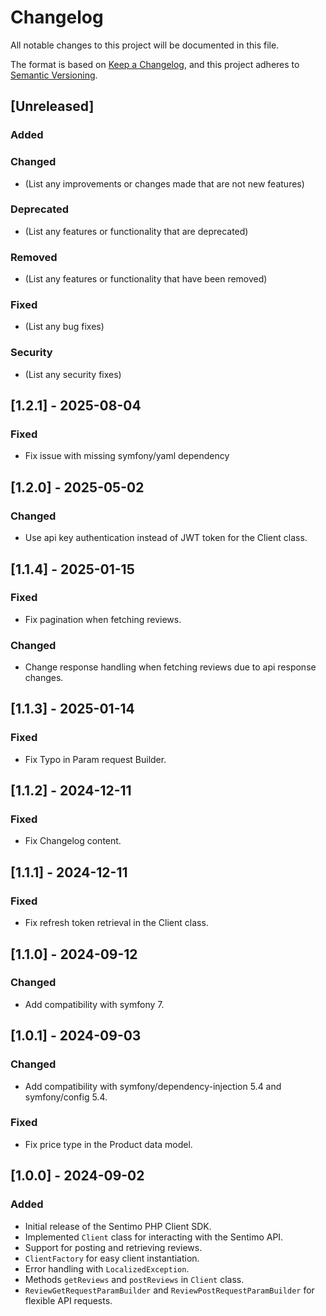 # Changelog

All notable changes to this project will be documented in this file.

The format is based on [Keep a Changelog](https://keepachangelog.com/en/1.0.0/), and this project adheres to [Semantic Versioning](https://semver.org/spec/v2.0.0.html).

## [Unreleased]

### Added

### Changed
- (List any improvements or changes made that are not new features)

### Deprecated
- (List any features or functionality that are deprecated)

### Removed
- (List any features or functionality that have been removed)

### Fixed
- (List any bug fixes)

### Security
- (List any security fixes)

## [1.2.1] - 2025-08-04

### Fixed
- Fix issue with missing symfony/yaml dependency

## [1.2.0] - 2025-05-02

### Changed
- Use api key authentication instead of JWT token for the Client class.

## [1.1.4] - 2025-01-15

### Fixed
- Fix pagination when fetching reviews.

### Changed
- Change response handling when fetching reviews due to api response changes.

## [1.1.3] - 2025-01-14

### Fixed
- Fix Typo in Param request Builder.

## [1.1.2] - 2024-12-11

### Fixed
- Fix Changelog content.

## [1.1.1] - 2024-12-11

### Fixed
- Fix refresh token retrieval in the Client class.

## [1.1.0] - 2024-09-12

### Changed
- Add compatibility with symfony 7.

## [1.0.1] - 2024-09-03

### Changed
- Add compatibility with symfony/dependency-injection 5.4 and symfony/config 5.4.

### Fixed
- Fix price type in the Product data model.

## [1.0.0] - 2024-09-02
### Added
- Initial release of the Sentimo PHP Client SDK.
- Implemented `Client` class for interacting with the Sentimo API.
- Support for posting and retrieving reviews.
- `ClientFactory` for easy client instantiation.
- Error handling with `LocalizedException`.
- Methods `getReviews` and `postReviews` in `Client` class.
- `ReviewGetRequestParamBuilder` and `ReviewPostRequestParamBuilder` for flexible API requests.
